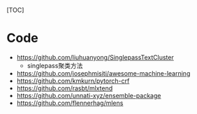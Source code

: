 [TOC]




# Code

- https://github.com/liuhuanyong/SinglepassTextCluster
  - singlepass聚类方法
- https://github.com/josephmisiti/awesome-machine-learning
- https://github.com/kmkurn/pytorch-crf
- https://github.com/rasbt/mlxtend
- https://github.com/unnati-xyz/ensemble-package
- https://github.com/flennerhag/mlens



